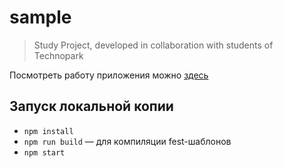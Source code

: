 # sample
> Study Project, developed in collaboration with students of Technopark

Посмотреть работу приложения можно [здесь](https://super-frontend.herokuapp.com/)


## Запуск локальной копии
- `npm install`
- `npm run build` &mdash; для компиляции fest-шаблонов
- `npm start`
